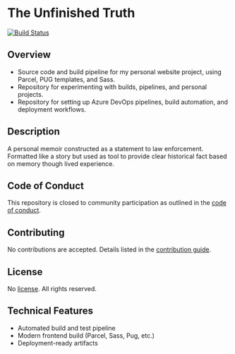 # The Unfinished Truth

[![Build Status](https://dev.azure.com/hilltechsolutions/Unfinished%20Truth/_apis/build/status%2Fquickstep25.unfinishedtruth?branchName=master)](https://dev.azure.com/hilltechsolutions/Unfinished%20Truth/_build/latest?definitionId=2&branchName=master)

## Overview
- Source code and build pipeline for my personal website project, using Parcel, PUG templates, and Sass.
- Repository for experimenting with builds, pipelines, and personal projects.
- Repository for setting up Azure DevOps pipelines, build automation, and deployment workflows.

## Description
A personal memoir constructed as a statement to law enforcement. Formatted like a story but used as tool to provide clear historical fact based on memory though lived experience.

## Code of Conduct
This repository is closed to community participation as outlined in the [code of conduct](.github/CODE_OF_CONDUCT.md).

## Contributing
No contributions are accepted. Details listed in the [contribution guide](.github/CONTRIBUTING.md).

## License
No [license](.github/LICENSE). All rights reserved.

## Technical Features
- Automated build and test pipeline
- Modern frontend build (Parcel, Sass, Pug, etc.)
- Deployment-ready artifacts

